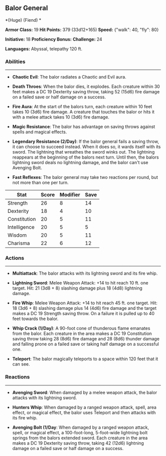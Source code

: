 ## Balor General
*(Huge) (Fiend) *

**Armor Class:** 19
**Hit Points:** 379 (33d12+165)
**Speed:** {"walk": 40, "fly": 80}

**Initiative:** 18
**Proficiency Bonus:**
**Challenge:** 24

**Languages:** Abyssal, telepathy 120 ft.

### Abilities
 --- 
- **Chaotic Evil**: The balor radiates a Chaotic and Evil aura.

- **Death Throes**: When the balor dies, it explodes. Each creature within 30 feet makes a DC 19 Dexterity saving throw, taking 52 (15d6) fire damage on a failed save or half damage on a success.

- **Fire Aura**: At the start of the balors turn, each creature within 10 feet takes 10 (3d6) fire damage. A creature that touches the balor or hits it with a melee attack takes 10 (3d6) fire damage.

- **Magic Resistance**: The balor has advantage on saving throws against spells and magical effects.

- **Legendary Resistance (2/Day)**: If the balor general fails a saving throw, it can choose to succeed instead. When it does so, it wards itself with its sword. The lightning that wreathes the sword winks out. The lightning reappears at the beginning of the balors next turn. Until then, the balors lightning sword deals no lightning damage, and the balor can't use Avenging Bolt.

- **Fast Reflexes**: The balor general may take two reactions per round, but not more than one per turn.



| Stat | Score | Modifier | Save |
| ---- | ---- | ---- | ---- |
| Strength | 26 | 8 | 14 |
| Dexterity | 18 | 4 | 10 |
| Constitution | 20 | 5 | 11 |
| Intelligence | 20 | 5 | 5 |
| Wisdom | 20 | 5 | 11 |
| Charisma | 22 | 6 | 12 |

### Actions
 --- 
- **Multiattack**: The balor attacks with its lightning sword and its fire whip.

- **Lightning Sword**: Melee Weapon Attack: +14 to hit  reach 10 ft.  one target. Hit: 21 (3d8 + 8) slashing damage plus 18 (4d8) lightning damage.

- **Fire Whip**: Melee Weapon Attack: +14 to hit  reach 45 ft.  one target. Hit: 18 (3d6 + 8) slashing damage plus 14 (4d6) fire damage  and the target makes a DC 19 Strength saving throw. On a failure  it is pulled up to 40 feet towards the balor.

- **Whip Crack (1/Day)**: A 90-foot cone of thunderous flame emanates from the balor. Each creature in the area makes a DC 19 Constitution saving throw  taking 28 (8d6) fire damage and 28 (8d6) thunder damage and falling prone on a failed save or taking half damage on a successful one.

- **Teleport**: The balor magically teleports to a space within 120 feet that it can see.

### Reactions
 --- 
- **Avenging Sword**: When damaged by a melee weapon attack, the balor attacks with its lightning sword.

- **Hunters Whip**: When damaged by a ranged weapon attack, spell, area effect, or magical effect, the balor uses Teleport and then attacks with its fire whip.

- **Avenging Bolt (1/Day**: When damaged by a ranged weapon attack, spell, or magical effect, a 100-foot-long, 5-foot-wide lightning bolt springs from the balors extended sword. Each creature in the area makes a DC 19 Dexterity saving throw, taking 42 (12d6) lightning damage on a failed save or half damage on a success.

